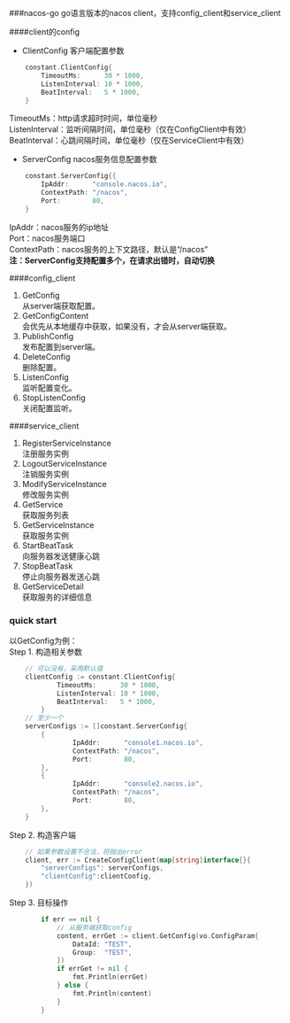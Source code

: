 ###nacos-go
go语言版本的nacos client，支持config_client和service_client

####client的config
- ClientConfig 客户端配置参数  
```go
    constant.ClientConfig{
		TimeoutMs:      30 * 1000,
		ListenInterval: 10 * 1000,
		BeatInterval:   5 * 1000,
	}
```
TimeoutMs：http请求超时时间，单位毫秒  
ListenInterval：监听间隔时间，单位毫秒（仅在ConfigClient中有效）  
BeatInterval：心跳间隔时间，单位毫秒（仅在ServiceClient中有效）

- ServerConfig nacos服务信息配置参数
```go
    constant.ServerConfig{{
		IpAddr:      "console.nacos.io",
		ContextPath: "/nacos",
		Port:        80,
	}
```
IpAddr：nacos服务的ip地址  
Port：nacos服务端口  
ContextPath：nacos服务的上下文路径，默认是“/nacos”  
<b>注：ServerConfig支持配置多个，在请求出错时，自动切换</b>

####config_client
1. GetConfig    
从server端获取配置。
2. GetConfigContent  
会优先从本地缓存中获取，如果没有，才会从server端获取。
3. PublishConfig  
发布配置到server端。
4. DeleteConfig  
删除配置。
5. ListenConfig   
监听配置变化。
6. StopListenConfig    
关闭配置监听。

####service_client
1. RegisterServiceInstance  
注册服务实例  
2. LogoutServiceInstance  
注销服务实例  
3. ModifyServiceInstance  
修改服务实例  
4. GetService  
获取服务列表  
5. GetServiceInstance  
获取服务实例  
6. StartBeatTask  
向服务器发送健康心跳  
7. StopBeatTask  
停止向服务器发送心跳  
8. GetServiceDetail  
获取服务的详细信息  

### quick start
以GetConfig为例：  
Step 1. 构造相关参数  
```go
    // 可以没有，采用默认值
    clientConfig := constant.ClientConfig{
    		TimeoutMs:      30 * 1000,
    		ListenInterval: 10 * 1000,
    		BeatInterval:   5 * 1000,
    	} 
    // 至少一个
    serverConfigs := []constant.ServerConfig{
    	{
        		IpAddr:      "console1.nacos.io",
        		ContextPath: "/nacos",
        		Port:        80,
        },
        {
        		IpAddr:      "console2.nacos.io",
        		ContextPath: "/nacos",
        		Port:        80,
        },
    }
```
Step 2. 构造客户端
```go
    // 如果参数设置不合法，将抛出error
    client, err := CreateConfigClient(map[string]interface{}{
    	"serverConfigs": serverConfigs,
    	"clientConfig":clientConfig,
    })
```
Step 3. 目标操作
```go
        if err == nil {
        	// 从服务端获取config
    		content, errGet := client.GetConfig(vo.ConfigParam{
    			DataId: "TEST",
    			Group:  "TEST",
    		})
    		if errGet != nil {
    			fmt.Println(errGet)
    		} else {
    			fmt.Println(content)
    		}
    	}
```


